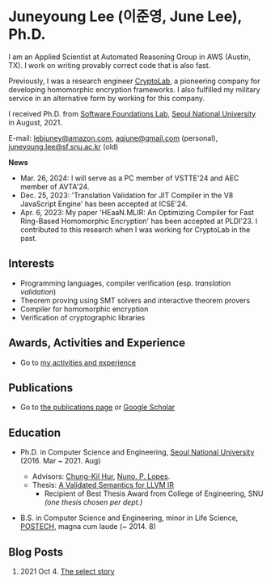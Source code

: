 # Juneyoung Lee (이준영, June Lee), Ph.D.

I am an Applied Scientist at Automated Reasoning Group in AWS (Austin, TX). I work on writing provably correct code that is also fast.

Previously, I was a research engineer [CryptoLab](https://www.cryptolab.co.kr/en/home/), a pioneering company for developing homomorphic encryption frameworks.
I also fulfilled my military service in an alternative form by working for this company.

I received Ph.D. from [Software Foundations Lab](https://sf.snu.ac.kr/),
[Seoul National University](https://en.snu.ac.kr/) in August, 2021.

E-mail: lebjuney@amazon.com, aqjune@gmail.com (personal), juneyoung.lee@sf.snu.ac.kr (old)

**News**
- Mar. 26, 2024: I will serve as a PC member of VSTTE'24 and AEC member of AVTA'24.
- Dec. 25, 2023: 'Translation Validation for JIT Compiler in the V8 JavaScript Engine' has been accepted at ICSE'24.
- Apr. 6, 2023: My paper 'HEaaN.MLIR: An Optimizing Compiler for Fast Ring-Based Homomorphic Encryption' has been accepted at PLDI'23. I contributed to this research when I was working for CryptoLab in the past.


## Interests

- Programming languages, compiler verification (esp. _translation validation_)
- Theorem proving using SMT solvers and interactive theorem provers
- Compiler for homomorphic encryption
- Verification of cryptographic libraries

## Awards, Activities and Experience

- Go to [my activities and experience](/activities-and-experience.md)

## Publications

- Go to [the publications page](/publications.md) or [Google Scholar](https://scholar.google.com/citations?user=cqNgFT4AAAAJ&hl=en)

## Education

- Ph.D. in Computer Science and Engineering, [Seoul National University](https://en.snu.ac.kr/) (2016. Mar ~ 2021. Aug)
  * Advisors: [Chung-Kil Hur](https://sf.snu.ac.kr/gil.hur/), [Nuno. P. Lopes](https://web.ist.utl.pt/nuno.lopes/).
  * Thesis: [A Validated Semantics for LLVM IR](https://sf.snu.ac.kr/juneyoung.lee/thesis/)
      - Recipient of Best Thesis Award from College of Engineering, SNU *(one thesis chosen per dept.)*

- B.S. in Computer Science and Engineering, minor in Life Science, [POSTECH](https://www.postech.ac.kr/eng/), magna cum laude (~ 2014. 8)

## Blog Posts

1. 2021 Oct 4. [The select story](posts/2021-10-4.the-select-story.html)

